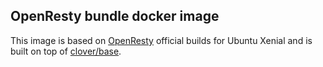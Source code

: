 ## OpenResty bundle docker image
This image is based on [OpenResty](https://openresty.org/en/linux-packages.html) official builds for Ubuntu Xenial and is built on top of [clover/base](https://hub.docker.com/r/clover/base/).
